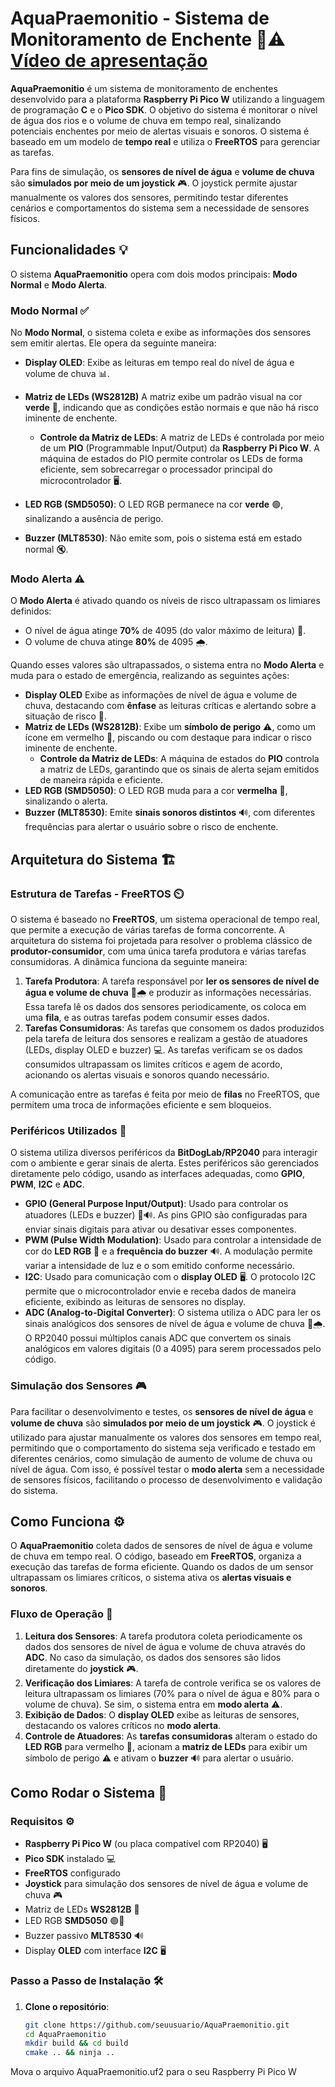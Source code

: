 # AquaPraemonitio - Sistema de Monitoramento de Enchente 🌊⚠️ [Vídeo de apresentação](youtube.com/xxxxxxxxxxx)

**AquaPraemonitio** é um sistema de monitoramento de enchentes desenvolvido para a plataforma **Raspberry Pi Pico W** utilizando a linguagem de programação **C** e o **Pico SDK**. O objetivo do sistema é monitorar o nível de água dos rios e o volume de chuva em tempo real, sinalizando potenciais enchentes por meio de alertas visuais e sonoros. O sistema é baseado em um modelo de **tempo real** e utiliza o **FreeRTOS** para gerenciar as tarefas.

Para fins de simulação, os **sensores de nível de água** e **volume de chuva** são **simulados por meio de um joystick** 🎮. O joystick permite ajustar manualmente os valores dos sensores, permitindo testar diferentes cenários e comportamentos do sistema sem a necessidade de sensores físicos.

## Funcionalidades 💡

O sistema **AquaPraemonitio** opera com dois modos principais: **Modo Normal** e **Modo Alerta**.

### Modo Normal ✅

No **Modo Normal**, o sistema coleta e exibe as informações dos sensores sem emitir alertas. Ele opera da seguinte maneira:

- **Display OLED**: Exibe as leituras em tempo real do nível de água e volume de chuva 📊.

- **Matriz de LEDs (WS2812B)**
 A matriz exibe um padrão visual na cor **verde** 🌱, indicando que as condições estão normais e que não há risco iminente de enchente.
  - **Controle da Matriz de LEDs**: A matriz de LEDs é controlada por meio de um **PIO** (Programmable Input/Output) da **Raspberry Pi Pico W**. A máquina de estados do PIO permite controlar os LEDs de forma eficiente, sem sobrecarregar o processador principal do microcontrolador 🖥️.
- **LED RGB (SMD5050)**: O LED RGB permanece na cor **verde** 🟢, sinalizando a ausência de perigo.
- **Buzzer (MLT8530)**: Não emite som, pois o sistema está em estado normal 🔇.

### Modo Alerta ⚠️

O **Modo Alerta** é ativado quando os níveis de risco ultrapassam os limiares definidos:

- O nível de água atinge **70%** de 4095 (do valor máximo de leitura) 🌊.
- O volume de chuva atinge **80%** de 4095 🌧️.

Quando esses valores são ultrapassados, o sistema entra no **Modo Alerta** e muda para o estado de emergência, realizando as seguintes ações:

- **Display OLED**
Exibe as informações de nível de água e volume de chuva, destacando com **ênfase** as leituras críticas e alertando sobre a situação de risco 🚨.
- **Matriz de LEDs (WS2812B)**: Exibe um **símbolo de perigo** ⚠️, como um ícone em vermelho 🔴, piscando ou com destaque para indicar o risco iminente de enchente.
  - **Controle da Matriz de LEDs**: A máquina de estados do **PIO** controla a matriz de LEDs, garantindo que os sinais de alerta sejam emitidos de maneira rápida e eficiente.
- **LED RGB (SMD5050)**: O LED RGB muda para a cor **vermelha** 🔴, sinalizando o alerta.
- **Buzzer (MLT8530)**: Emite **sinais sonoros distintos** 🔊, com diferentes frequências para alertar o usuário sobre o risco de enchente.

## Arquitetura do Sistema 🏗️

### Estrutura de Tarefas - FreeRTOS ⏲️

O sistema é baseado no **FreeRTOS**, um sistema operacional de tempo real, que permite a execução de várias tarefas de forma concorrente. A arquitetura do sistema foi projetada para resolver o problema clássico de **produtor-consumidor**, com uma única tarefa produtora e várias tarefas consumidoras. A dinâmica funciona da seguinte maneira:

1. **Tarefa Produtora**: A tarefa responsável por **ler os sensores de nível de água e volume de chuva** 🌊🌧️ e produzir as informações necessárias. Essa tarefa lê os dados dos sensores periodicamente, os coloca em uma **fila**, e as outras tarefas podem consumir esses dados.
2. **Tarefas Consumidoras**: As tarefas que consomem os dados produzidos pela tarefa de leitura dos sensores e realizam a gestão de atuadores (LEDs, display OLED e buzzer) 💻. As tarefas verificam se os dados consumidos ultrapassam os limites críticos e agem de acordo, acionando os alertas visuais e sonoros quando necessário.

A comunicação entre as tarefas é feita por meio de **filas** no FreeRTOS, que permitem uma troca de informações eficiente e sem bloqueios.

### Periféricos Utilizados 🔌

O sistema utiliza diversos periféricos da **BitDogLab/RP2040** para interagir com o ambiente e gerar sinais de alerta. Estes periféricos são gerenciados diretamente pelo código, usando as interfaces adequadas, como **GPIO**, **PWM**, **I2C** e **ADC**.

- **GPIO (General Purpose Input/Output)**: Usado para controlar os atuadores (LEDs e buzzer) 🔦🔊. As pins GPIO são configuradas para enviar sinais digitais para ativar ou desativar esses componentes.
- **PWM (Pulse Width Modulation)**: Usado para controlar a intensidade de cor do **LED RGB** 🌈 e a **frequência do buzzer** 🔊. A modulação permite variar a intensidade de luz e o som emitido conforme necessário.
- **I2C**: Usado para comunicação com o **display OLED** 🖥️. O protocolo I2C permite que o microcontrolador envie e receba dados de maneira eficiente, exibindo as leituras de sensores no display.
- **ADC (Analog-to-Digital Converter)**: O sistema utiliza o ADC para ler os sinais analógicos dos sensores de nível de água e volume de chuva 🌊🌧️. O RP2040 possui múltiplos canais ADC que convertem os sinais analógicos em valores digitais (0 a 4095) para serem processados pelo código.

### Simulação dos Sensores 🎮

Para facilitar o desenvolvimento e testes, os **sensores de nível de água** e **volume de chuva** são **simulados por meio de um joystick** 🎮. O joystick é utilizado para ajustar manualmente os valores dos sensores em tempo real, permitindo que o comportamento do sistema seja verificado e testado em diferentes cenários, como simulação de aumento de volume de chuva ou nível de água. Com isso, é possível testar o **modo alerta** sem a necessidade de sensores físicos, facilitando o processo de desenvolvimento e validação do sistema.

## Como Funciona ⚙️

O **AquaPraemonitio** coleta dados de sensores de nível de água e volume de chuva em tempo real. O código, baseado em **FreeRTOS**, organiza a execução das tarefas de forma eficiente. Quando os dados de um sensor ultrapassam os limiares críticos, o sistema ativa os **alertas visuais e sonoros**.

### Fluxo de Operação 🔄

1. **Leitura dos Sensores**: A tarefa produtora coleta periodicamente os dados dos sensores de nível de água e volume de chuva através do **ADC**. No caso da simulação, os dados dos sensores são lidos diretamente do **joystick** 🎮.
2. **Verificação dos Limiares**: A tarefa de controle verifica se os valores de leitura ultrapassam os limiares (70% para o nível de água e 80% para o volume de chuva). Se sim, o sistema entra em **modo alerta** ⚠️.
3. **Exibição de Dados**: O **display OLED** exibe as leituras de sensores, destacando os valores críticos no **modo alerta**.
4. **Controle de Atuadores**: As **tarefas consumidoras** alteram o estado do **LED RGB** para vermelho 🔴, acionam a **matriz de LEDs** para exibir um símbolo de perigo ⚠️ e ativam o **buzzer** 🔊 para alertar o usuário.

## Como Rodar o Sistema 🚀

### Requisitos ⚙️

- **Raspberry Pi Pico W** (ou placa compatível com RP2040) 🖥️
- **Pico SDK** instalado 💻
- **FreeRTOS** configurado
- **Joystick** para simulação dos sensores de nível de água e volume de chuva 🎮
- Matriz de LEDs **WS2812B** 🌈
- LED RGB **SMD5050** 🟢🔴
- Buzzer passivo **MLT8530** 🔊
- Display **OLED** com interface **I2C** 🖥️

### Passo a Passo de Instalação 🛠️

1. **Clone o repositório**:

   ```bash
   git clone https://github.com/seuusuario/AquaPraemonitio.git
   cd AquaPraemonitio
   mkdir build && cd build
   cmake .. && ninja ..
Mova o arquivo AquaPraemonitio.uf2 para o seu Raspberry Pi Pico W

